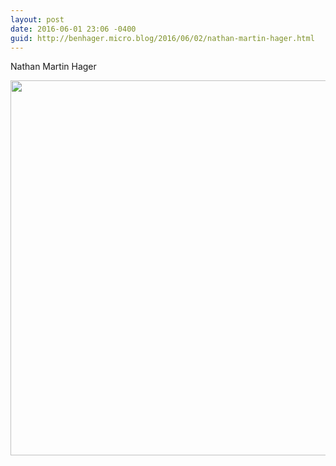 ```yaml
---
layout: post
date: 2016-06-01 23:06 -0400
guid: http://benhager.micro.blog/2016/06/02/nathan-martin-hager.html
---
```

Nathan Martin Hager

<img src="http://hager.blog/uploads/2017/fc27e07309.jpg" width="600" height="600" />

